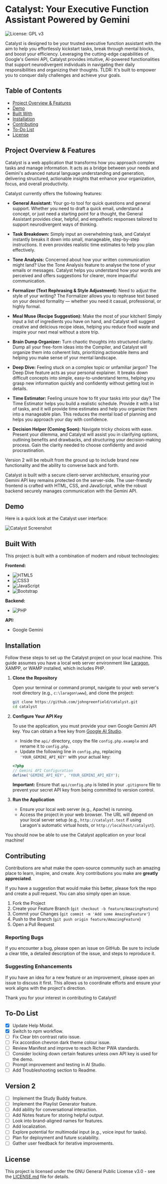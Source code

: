 # Catalyst: Your Executive Function Assistant Powered by Gemini

![License: GPL v3](https://img.shields.io/badge/License-GPLv3-blue.svg)

Catalyst is designed to be your trusted executive function assistant with the aim to help you effortlessly kickstart tasks, break through mental blocks, and boost your efficiency. Leveraging the cutting-edge capabilities of Google's Gemini API, Catalyst provides intuitive, AI-powered functionalities that support neurodivergent individuals in navigating their daily responsibilities and organizing their thoughts. TLDR: It's built to empower you to conquer daily challenges and achieve your goals.

## Table of Contents

- [Project Overview & Features](#project-overview--features)
- [Demo](#demo)
- [Built With](#built-with)
- [Installation](#installation)
- [Contributing](#contributing)
- [To-Do List](#to-do-list)
- [License](#license)

## Project Overview & Features

Catalyst is a web application that transforms how you approach complex tasks and manage information. It acts as a bridge between your needs and Gemini's advanced natural language understanding and generation, delivering structured, actionable insights that enhance your organization, focus, and overall productivity.

Catalyst currently offers the following features:

- **General Assistant:** Your go-to tool for quick questions and general support. Whether you need to draft a quick email, understand a concept, or just need a starting point for a thought, the General Assistant provides clear, helpful, and empathetic responses tailored to support neurodivergent ways of thinking.

- **Task Breakdown:** Simply input an overwhelming task, and Catalyst instantly breaks it down into small, manageable, step-by-step instructions. It even provides realistic time estimates to help you plan effectively.

- **Tone Analysis:** Concerned about how your written communication might land? Use the Tone Analysis feature to analyse the tone of your emails or messages. Catalyst helps you understand how your words are perceived and offers suggestions for clearer, more impactful communication.

- **Formalizer (Text Rephrasing & Style Adjustment):** Need to adjust the style of your writing? The Formalizer allows you to rephrase text based on your desired formality — whether you need it casual, professional, or highly formal.

- **Meal Muse (Recipe Suggestion):** Make the most of your kitchen! Simply input a list of ingredients you have on hand, and Catalyst will suggest creative and delicious recipe ideas, helping you reduce food waste and inspire your next meal without a store trip.

- **Brain Dump Organizer:** Turn chaotic thoughts into structured clarity. Dump all your free-form ideas into the Compiler, and Catalyst will organize them into coherent lists, prioritizing actionable items and helping you make sense of your mental landscape.

- **Deep Dive:** Feeling stuck on a complex topic or unfamiliar jargon? The Deep Dive feature acts as your personal explainer. It breaks down difficult concepts into simple, easy-to-understand terms, helping you grasp new information quickly and confidently without getting lost in details.

- **Time Estimator:** Feeling unsure how to fit your tasks into your day? The Time Estimator helps you build a realistic schedule. Provide it with a list of tasks, and it will provide time estimates and help you organize them into a manageable plan. This reduces the mental load of planning and helps you approach your day with confidence.

- **Decision Helper (Coming Soon):** Navigate tricky choices with ease. Present your dilemma, and Catalyst will assist you in clarifying options, outlining benefits and drawbacks, and structuring your decision-making process. Gain the clarity needed to choose confidently and avoid procrastination.

Version 2 will be rebuilt from the ground up to include brand new functionality and the ability to converse back and forth.

Catalyst is built with a secure client-server architecture, ensuring your Gemini API key remains protected on the server-side. The user-friendly frontend is crafted with HTML, CSS, and JavaScript, while the robust backend securely manages communication with the Gemini API.

## Demo

Here is a quick look at the Catalyst user interface:

![Catalyst Screenshot](./assets/img/screenshot.png)

## Built With

This project is built with a combination of modern and robust technologies:

**Frontend:**
*   ![HTML5](https://img.shields.io/badge/html5-%23E34F26.svg?style=for-the-badge&logo=html5&logoColor=white)
*   ![CSS3](https://img.shields.io/badge/css3-%231572B6.svg?style=for-the-badge&logo=css3&logoColor=white)
*   ![JavaScript](https://img.shields.io/badge/javascript-%23323330.svg?style=for-the-badge&logo=javascript&logoColor=%23F7DF1E)
*   ![Bootstrap](https://img.shields.io/badge/bootstrap-%238511FA.svg?style=for-the-badge&logo=bootstrap&logoColor=white)

**Backend:**
*   ![PHP](https://img.shields.io/badge/php-%23777BB4.svg?style=for-the-badge&logo=php&logoColor=white)

**API:**
*   Google Gemini

## Installation

Follow these steps to set up the Catalyst project on your local machine. This guide assumes you have a local web server environment like [Laragon](https://laragon.org/), XAMPP, or WAMP installed, which includes PHP.

1.  **Clone the Repository**

    Open your terminal or command prompt, navigate to your web server's root directory (e.g., `c:\laragon\www`), and clone the project:

    ```bash
    git clone https://github.com/johngreenfield/catalyst.git
    cd catalyst
    ```

2.  **Configure Your API Key**

    To use the application, you must provide your own Google Gemini API key. You can obtain a free key from [Google AI Studio](https://aistudio.google.com/).

    - Inside the `api/` directory, copy the file `config.php.example` and rename it to `config.php`.
    - Update the following line in `config.php`, replacing `'YOUR_GEMINI_API_KEY'` with your actual key:

    ```php
    <?php
    // Gemini API Configuration
    define('GEMINI_API_KEY', 'YOUR_GEMINI_API_KEY');
    ```
    **Important:** Ensure that `api/config.php` is listed in your `.gitignore` file to prevent your secret API key from being committed to version control.

3.  **Run the Application**

    - Ensure your local web server (e.g., Apache) is running.
    - Access the project in your web browser. The URL will depend on your local server setup (e.g., `http://catalyst.test` if using Laragon's automatic virtual hosts, or `http://localhost/catalyst`).

You should now be able to use the Catalyst application on your local machine!

## Contributing

Contributions are what make the open-source community such an amazing place to learn, inspire, and create. Any contributions you make are **greatly appreciated**.

If you have a suggestion that would make this better, please fork the repo and create a pull request. You can also simply open an issue.

1.  Fork the Project
2.  Create your Feature Branch (`git checkout -b feature/AmazingFeature`)
3.  Commit your Changes (`git commit -m 'Add some AmazingFeature'`)
4.  Push to the Branch (`git push origin feature/AmazingFeature`)
5.  Open a Pull Request

### Reporting Bugs

If you encounter a bug, please open an issue on GitHub. Be sure to include a clear title, a detailed description of the issue, and steps to reproduce it.

### Suggesting Enhancements

If you have an idea for a new feature or an improvement, please open an issue to discuss it first. This allows us to coordinate efforts and ensure your work aligns with the project's direction.

Thank you for your interest in contributing to Catalyst!

## To-Do List
- [X] Update Help Modal.
- [X] Switch to npm workflow.
- [ ] Fix Clear btn contrast ratio issue.
- [ ] Fix accordion chevron dark theme colour issue.
- [ ] Review Manifest and improve to reach Richer PWA standards.
- [ ] Consider locking down certain features unless own API key is used for the demo.
- [ ] Prompt improvement and testing in AI Studio.
- [ ] Add Troubleshooting section to Readme.

## Version 2
- [ ] Implement the Study Buddy feature.
- [ ] Implement the Playlist Generator feature.
- [ ] Add ability for conversational interaction.
- [ ] Add Notes feature for storing helpful output.
- [ ] Look into brand-aligned names for features.
- [ ] Add localization.
- [ ] Explore potential for multimodal input (e.g., voice input for tasks).
- [ ] Plan for deployment and future scalability.
- [ ] Gather user feedback for iterative improvements.

## License

This project is licensed under the GNU General Public License v3.0 - see the [LICENSE.md](LICENSE.md) file for details.